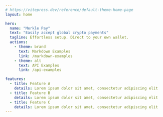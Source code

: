 ```yaml
---
# https://vitepress.dev/reference/default-theme-home-page
layout: home

hero:
  name: "Merkle Pay"
  text: "Easily accept global crypto payments"
  tagline: Effortless setup. Direct to your own wallet.
  actions:
    - theme: brand
      text: Markdown Examples
      link: /markdown-examples
    - theme: alt
      text: API Examples
      link: /api-examples

features:
  - title: Feature A
    details: Lorem ipsum dolor sit amet, consectetur adipiscing elit
  - title: Feature B
    details: Lorem ipsum dolor sit amet, consectetur adipiscing elit
  - title: Feature C
    details: Lorem ipsum dolor sit amet, consectetur adipiscing elit
---
```

